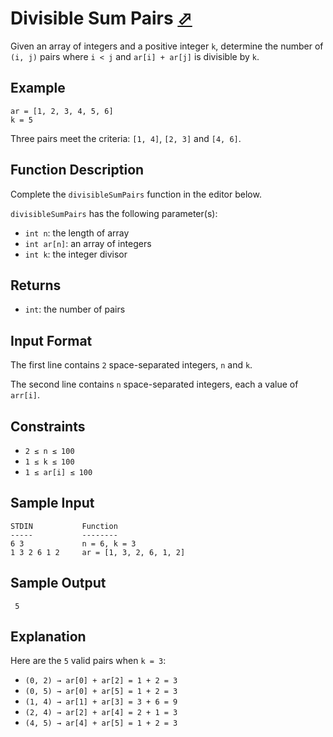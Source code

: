 # Divisible Sum Pairs [⬀](https://www.hackerrank.com/challenges/divisible-sum-pairs)

Given an array of integers and a positive integer `k`, determine the number of `(i, j)` pairs where `i < j` and `ar[i] + ar[j]` is divisible by `k`.

## Example
```
ar = [1, 2, 3, 4, 5, 6]
k = 5
```

Three pairs meet the criteria: `[1, 4]`, `[2, 3]` and `[4, 6]`.

## Function Description

Complete the `divisibleSumPairs` function in the editor below.

`divisibleSumPairs` has the following parameter(s):

- `int n`: the length of array 
- `int ar[n]`: an array of integers
- `int k`: the integer divisor

## Returns
- `int`: the number of pairs

## Input Format

The first line contains `2` space-separated integers, `n` and `k`.

The second line contains `n` space-separated integers, each a value of `arr[i]`.

## Constraints

- `2 ≤ n ≤ 100`
- `1 ≤ k ≤ 100`
- `1 ≤ ar[i] ≤ 100`

## Sample Input

```
STDIN           Function
-----           --------
6 3             n = 6, k = 3
1 3 2 6 1 2     ar = [1, 3, 2, 6, 1, 2]
```

## Sample Output
```
 5
```

## Explanation

Here are the `5` valid pairs when `k = 3`:
- `(0, 2) → ar[0] + ar[2] = 1 + 2 = 3`
- `(0, 5) → ar[0] + ar[5] = 1 + 2 = 3`
- `(1, 4) → ar[1] + ar[3] = 3 + 6 = 9`
- `(2, 4) → ar[2] + ar[4] = 2 + 1 = 3`
- `(4, 5) → ar[4] + ar[5] = 1 + 2 = 3`


